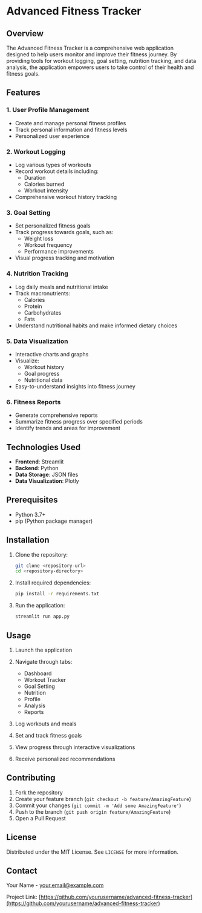 # Advanced Fitness Tracker

## Overview

The Advanced Fitness Tracker is a comprehensive web application designed to help users monitor and improve their fitness journey. By providing tools for workout logging, goal setting, nutrition tracking, and data analysis, the application empowers users to take control of their health and fitness goals.

## Features

### 1. User Profile Management
- Create and manage personal fitness profiles
- Track personal information and fitness levels
- Personalized user experience

### 2. Workout Logging
- Log various types of workouts
- Record workout details including:
  - Duration
  - Calories burned
  - Workout intensity
- Comprehensive workout history tracking

### 3. Goal Setting
- Set personalized fitness goals
- Track progress towards goals, such as:
  - Weight loss
  - Workout frequency
  - Performance improvements
- Visual progress tracking and motivation

### 4. Nutrition Tracking
- Log daily meals and nutritional intake
- Track macronutrients:
  - Calories
  - Protein
  - Carbohydrates
  - Fats
- Understand nutritional habits and make informed dietary choices

### 5. Data Visualization
- Interactive charts and graphs
- Visualize:
  - Workout history
  - Goal progress
  - Nutritional data
- Easy-to-understand insights into fitness journey

### 6. Fitness Reports
- Generate comprehensive reports
- Summarize fitness progress over specified periods
- Identify trends and areas for improvement

## Technologies Used

- **Frontend**: Streamlit
- **Backend**: Python
- **Data Storage**: JSON files
- **Data Visualization**: Plotly

## Prerequisites

- Python 3.7+
- pip (Python package manager)

## Installation

1. Clone the repository:
   ```bash
   git clone <repository-url>
   cd <repository-directory>
   ```

2. Install required dependencies:
   ```bash
   pip install -r requirements.txt
   ```

3. Run the application:
   ```bash
   streamlit run app.py
   ```

## Usage

1. Launch the application
2. Navigate through tabs:
   - Dashboard
   - Workout Tracker
   - Goal Setting
   - Nutrition
   - Profile
   - Analysis
   - Reports

3. Log workouts and meals
4. Set and track fitness goals
5. View progress through interactive visualizations
6. Receive personalized recommendations

## Contributing

1. Fork the repository
2. Create your feature branch (`git checkout -b feature/AmazingFeature`)
3. Commit your changes (`git commit -m 'Add some AmazingFeature'`)
4. Push to the branch (`git push origin feature/AmazingFeature`)
5. Open a Pull Request

## License

Distributed under the MIT License. See `LICENSE` for more information.

## Contact

Your Name - your.email@example.com

Project Link: [https://github.com/yourusername/advanced-fitness-tracker](https://github.com/yourusername/advanced-fitness-tracker)
